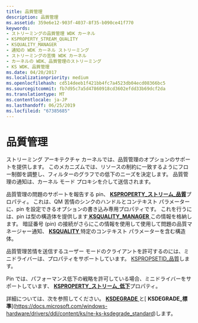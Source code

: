 ```yaml
---
title: 品質管理
description: 品質管理
ms.assetid: 359e6e12-903f-4037-8f35-b090ce41f770
keywords:
- ストリーミングの品質管理 WDK カーネル
- KSPROPERTY_STREAM_QUALITY
- KSQUALITY_MANAGER
- 通知の WDK カーネル ストリーミング
- ストリーミングの苦情 WDK カーネル
- カーネルの WDK、品質管理のストリーミング
- KS WDK、品質管理
ms.date: 04/20/2017
ms.localizationpriority: medium
ms.openlocfilehash: cd514deeb1f421bb4fc7a4523db04ecd08366bc5
ms.sourcegitcommit: fb7d95c7a5d47860918cd3602efdd33b69dcf2da
ms.translationtype: MT
ms.contentlocale: ja-JP
ms.lasthandoff: 06/25/2019
ms.locfileid: "67385685"
---
```

# <a name="quality-management"></a>品質管理





ストリーミング アーキテクチャ カーネルでは、品質管理のオプションのサポートを提供します。 このメカニズムでは、リソースの制約に一致するようにフロー制御を調整し、フィルターのグラフでの低下のニーズを決定します。 品質管理の通知は、カーネル モード プロキシを介して送信されます。

品質管理の問題のサポートを報告する pin、 [ **KSPROPERTY\_ストリーム\_品質**](https://docs.microsoft.com/windows-hardware/drivers/stream/ksproperty-stream-quality)プロパティ。 これは、QM 苦情のシンクのハンドルとコンテキスト パラメーターに、pin を設定できるオプションの書き込み専用プロパティです。 これを行うには、pin は型の構造体を提供します[ **KSQUALITY\_MANAGER** ](https://docs.microsoft.com/windows-hardware/drivers/ddi/content/ks/ns-ks-ksquality_manager)この情報を格納します。 暗証番号 (pin) の接続がさらにこの情報を使用して使用して問題の品質マネージャー通知、 [ **KSQUALITY** ](https://docs.microsoft.com/windows-hardware/drivers/ddi/content/ks/ns-ks-ksquality)特定のコンテキスト パラメーターを含む構造体。

品質管理苦情を送信するユーザー モードのクライアントを許可するのには、ミニドライバーは、プロパティをサポートしています。 [KSPROPSETID\_品質](https://docs.microsoft.com/windows-hardware/drivers/stream/kspropsetid-quality)します。

Pin では、パフォーマンス低下の戦略を許可している場合、ミニドライバーをサポートしています、 [ **KSPROPERTY\_ストリーム\_低下**](https://docs.microsoft.com/windows-hardware/drivers/stream/ksproperty-stream-degradation)プロパティ。

詳細については、次を参照してください。 [ **KSDEGRADE** ](https://docs.microsoft.com/previous-versions/ff561671(v=vs.85))と[ **KSDEGRADE\_標準**](https://docs.microsoft.com/windows-hardware/drivers/ddi/content/ks/ne-ks-ksdegrade_standard)します。

 

 




